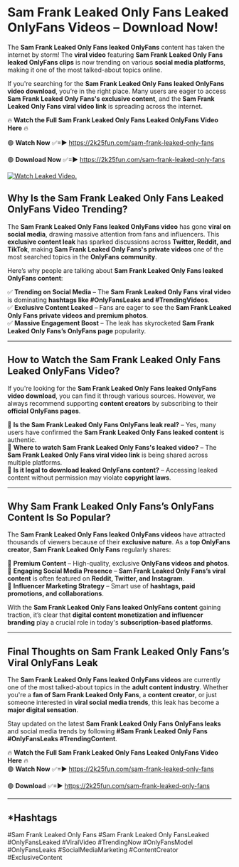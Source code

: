 # Sam Frank Leaked Only Fans Leaked OnlyFans Videos – Download Now!

The **Sam Frank Leaked Only Fans leaked OnlyFans** content has taken the internet by storm! The **viral video** featuring **Sam Frank Leaked Only Fans leaked OnlyFans clips** is now trending on various **social media platforms**, making it one of the most talked-about topics online.  

If you're searching for the **Sam Frank Leaked Only Fans leaked OnlyFans video download**, you’re in the right place. Many users are eager to access **Sam Frank Leaked Only Fans's exclusive content**, and the **Sam Frank Leaked Only Fans viral video link** is spreading across the internet.  

🔥 **Watch the Full Sam Frank Leaked Only Fans Leaked OnlyFans Video Here** 🔥  

🟢 **Watch Now** ✅=► https://2k25fun.com/sam-frank-leaked-only-fans

🟢 **Download Now** ✅=► https://2k25fun.com/sam-frank-leaked-only-fans

[![Watch Leaked Video.](https://miro.medium.com/v2/resize:fit:828/format:webp/1*cilzJN44JGOrTw9NJCrNHA.gif "Watch Leaked Video")](https://2k25fun.com/sam-frank-leaked-only-fans)

## **Why Is the Sam Frank Leaked Only Fans Leaked OnlyFans Video Trending?**  

The **Sam Frank Leaked Only Fans leaked OnlyFans video** has gone **viral on social media**, drawing massive attention from fans and influencers. This **exclusive content leak** has sparked discussions across **Twitter, Reddit, and TikTok**, making **Sam Frank Leaked Only Fans's private videos** one of the most searched topics in the **OnlyFans community**.  

Here’s why people are talking about **Sam Frank Leaked Only Fans leaked OnlyFans content**:  

✅ **Trending on Social Media** – The **Sam Frank Leaked Only Fans viral video** is dominating **hashtags like #OnlyFansLeaks and #TrendingVideos**.  
✅ **Exclusive Content Leaked** – Fans are eager to see the **Sam Frank Leaked Only Fans private videos and premium photos**.  
✅ **Massive Engagement Boost** – The leak has skyrocketed **Sam Frank Leaked Only Fans’s OnlyFans page** popularity.  

---

## **How to Watch the Sam Frank Leaked Only Fans Leaked OnlyFans Video?**  

If you're looking for the **Sam Frank Leaked Only Fans leaked OnlyFans video download**, you can find it through various sources. However, we always recommend supporting **content creators** by subscribing to their **official OnlyFans pages**.  

🔹 **Is the Sam Frank Leaked Only Fans OnlyFans leak real?** – Yes, many users have confirmed the **Sam Frank Leaked Only Fans leaked content** is authentic.  
🔹 **Where to watch Sam Frank Leaked Only Fans's leaked video?** – The **Sam Frank Leaked Only Fans viral video link** is being shared across multiple platforms.  
🔹 **Is it legal to download leaked OnlyFans content?** – Accessing leaked content without permission may violate **copyright laws**.  

---

## **Why Sam Frank Leaked Only Fans’s OnlyFans Content Is So Popular?**  

The **Sam Frank Leaked Only Fans leaked OnlyFans videos** have attracted thousands of viewers because of their **exclusive nature**. As a **top OnlyFans creator**, **Sam Frank Leaked Only Fans** regularly shares:  

📌 **Premium Content** – High-quality, exclusive **OnlyFans videos and photos**.  
📌 **Engaging Social Media Presence** – **Sam Frank Leaked Only Fans’s viral content** is often featured on **Reddit, Twitter, and Instagram**.  
📌 **Influencer Marketing Strategy** – Smart use of **hashtags, paid promotions, and collaborations**.  

With the **Sam Frank Leaked Only Fans leaked OnlyFans content** gaining traction, it’s clear that **digital content monetization and influencer branding** play a crucial role in today's **subscription-based platforms**.  

---

## **Final Thoughts on Sam Frank Leaked Only Fans’s Viral OnlyFans Leak**  

The **Sam Frank Leaked Only Fans leaked OnlyFans videos** are currently one of the most talked-about topics in the **adult content industry**. Whether you're a **fan of Sam Frank Leaked Only Fans**, a **content creator**, or just someone interested in **viral social media trends**, this leak has become a **major digital sensation**.  

Stay updated on the latest **Sam Frank Leaked Only Fans OnlyFans leaks** and social media trends by following **#Sam Frank Leaked Only Fans #OnlyFansLeaks #TrendingContent**.  

🔥 **Watch the Full Sam Frank Leaked Only Fans Leaked OnlyFans Video Here** 🔥  
🟢 **Watch Now** ✅=► https://2k25fun.com/sam-frank-leaked-only-fans

🟢 **Download** ✅=► https://2k25fun.com/sam-frank-leaked-only-fans

---

## *Hashtags
#Sam Frank Leaked Only Fans #Sam Frank Leaked Only FansLeaked #OnlyFansLeaked #ViralVideo #TrendingNow #OnlyFansModel #OnlyFansLeaks #SocialMediaMarketing #ContentCreator #ExclusiveContent  